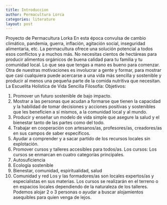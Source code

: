 ```yaml
---
title: Introduccion
author: Permacultura Lorca
categories: literature
layout: post
---
```



Proyecto de Permacultura Lorka
En esta época convulsa de cambio climático, pandemia, guerra, inflación, agitación
social, inseguridad alimentaria, etc. La permacultura ofrece una solución potencial a
todos esos conflictos y a muchos más. No necesitas cientos de hectáreas para producir
alimentos orgánicos de buena calidad para tu familia y tu comunidad local. Lo que sea
que tengas a mano es bueno para comenzar.
Otra de nuestras motivaciones es involucrar a gente y formar, para mostrar que casi
cualquiera puede acercarse a una vida más sencilla y sostenible y producir al menos
una pequeña parte de la comida nutritiva que necesitan.
La Escuelita Holística de Vida Sencilla
Filosofía:
Objetivos:
1. Promover un futuro sostenible de bajo impacto.
2. Mostrar a las personas que acudan a formarse que tienen la capacidad y la
habilidad de tomar decisiones y acciones positivas y sostenibles que les
beneficien a sí mismos, a la comunidad local y al mundo.
3. Producir y enseñar un modelo de vida simple que asegure la salud y el
bienestar tanto de las partes como del todo.
4. Trabajar en cooperación con artesanos/as, profesores/as, creadores/as en sus
campos de saber específicos.
5. Ayudar a comprender y a sacar partido de los recursos locales sin explotación.
6. Promover cursos y talleres accesibles para todos/as.
Los cursos:
Los cursos se enmarcan en cuatro categorías principales.
1. Autosuficiencia
2. Ecología sostenible
3. Bienestar, comunidad, espiritualidad, salud
4. Comunidad y red
Los y las formadores/as son locales expertos/as y especialistas en sus materias.
Los cursos se realizarán en el terreno o en espacios locales dependiendo de la
naturaleza de los talleres.
Podemos alojar 2 o 3 personas o ayudar a buscar alojamientos asequibles para quien
venga de lejos.
